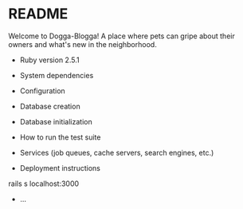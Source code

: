 # README

Welcome to Dogga-Blogga! A place where pets can gripe about their owners and what's new in the neighborhood. 


* Ruby version
2.5.1

* System dependencies

* Configuration

* Database creation

* Database initialization

* How to run the test suite

* Services (job queues, cache servers, search engines, etc.)

* Deployment instructions

rails s
localhost:3000
* ...
